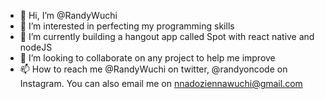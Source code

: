 - 👋 Hi, I’m @RandyWuchi
- 👀 I’m interested in perfecting my programming skills
- 🌱 I’m currently building a hangout app called Spot with react native and nodeJS
- 💞️ I’m looking to collaborate on any project to help me improve
- 📫 How to reach me @RandyWuchi on twitter, @randyoncode on Instagram. You can also email me on nnadoziennawuchi@gmail.com

<!---
RandyWuchi/RandyWuchi is a ✨ special ✨ repository because its `README.md` (this file) appears on your GitHub profile.
You can click the Preview link to take a look at your changes.
--->
